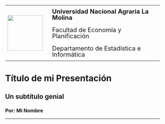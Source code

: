 <table>
  <tr>
    <td style="padding-right: 20px;">
      <img src="https://th.bing.com/th/id/OIP.Uwmrgf_Vj9AWTDWvyYHrzAAAAA?rs=1&pid=ImgDetMain" width="115" />
    </td>
    <td style="vertical-align: top; font-size: 20px; line-height: 1.0; padding: 10px;">
      <strong>Universidad Nacional Agraria La Molina</strong><br><br>
      Facultad de Economía y Planificación<br><br>
      Departamento de Estadística e Informática
    </td>
  </tr>
</table>


# Título de mi Presentación
## Un subtítulo genial
### Por: Mi Nombre

---

